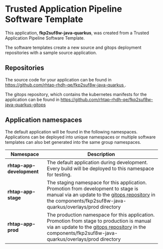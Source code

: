 # Trusted Application Pipeline Software Template

This application, **fkp2suf8w-java-quarkus**, was created from a Trusted Application Pipeline Software Template.

The software templates create a new source and gitops deployment repositories with a sample source application. 

## Repositories

The source code for your application can be found in [https://github.com/rhtap-rhdh-qe/fkp2suf8w-java-quarkus ](https://github.com/rhtap-rhdh-qe/fkp2suf8w-java-quarkus ).
 
The gitops repository, which contains the kubernetes manifests for the application can be found in 
[https://github.com/rhtap-rhdh-qe/fkp2suf8w-java-quarkus-gitops ](https://github.com/rhtap-rhdh-qe/fkp2suf8w-java-quarkus-gitops ) 

## Application namespaces 

The default application will be found in the following namespaces. Applications can be deployed into unique namespaces or multiple software templates can also bet generated into the same group namespaces.  

|  Namespace   |  Description   |  
| -------- | -------- |   
| **rhtap-app-development** | The default application during development. Every build will be deployed to this namespace for testing. | 
| **rhtap-app-stage** | The staging namespace for this application. Promotion from development to stage is manual via an update to the [gitops repository](https://github.com/rhtap-rhdh-qe/fkp2suf8w-java-quarkus-gitops ) in the components/fkp2suf8w-java-quarkus/overlays/prod directory |  
| **rhtap-app-prod** | The production namespace for this application. Promotion from stage to production is manual via an update to the [gitops repository](https://github.com/rhtap-rhdh-qe/fkp2suf8w-java-quarkus-gitops ) in the components/fkp2suf8w-java-quarkus/overlays/prod directory | 